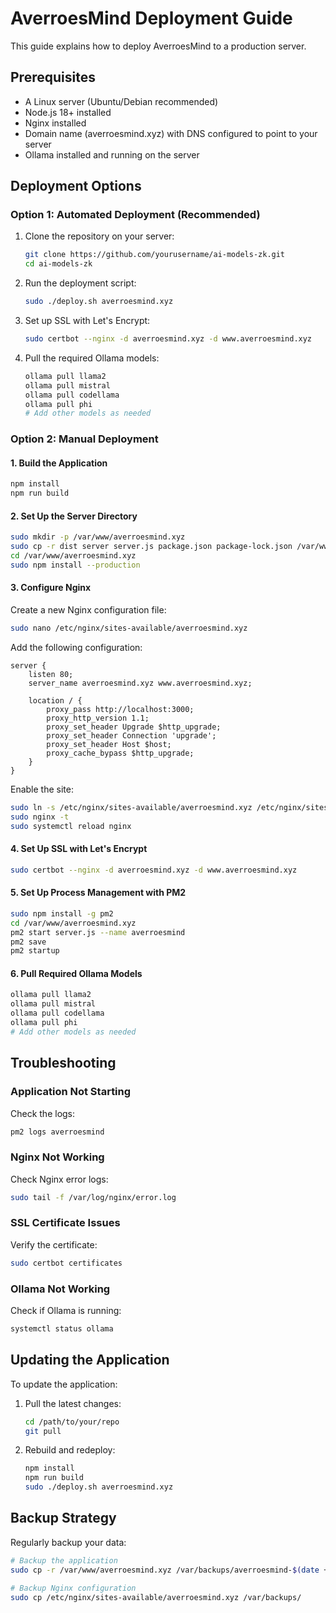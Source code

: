 # AverroesMind Deployment Guide

This guide explains how to deploy AverroesMind to a production server.

## Prerequisites

- A Linux server (Ubuntu/Debian recommended)
- Node.js 18+ installed
- Nginx installed
- Domain name (averroesmind.xyz) with DNS configured to point to your server
- Ollama installed and running on the server

## Deployment Options

### Option 1: Automated Deployment (Recommended)

1. Clone the repository on your server:
   ```bash
   git clone https://github.com/yourusername/ai-models-zk.git
   cd ai-models-zk
   ```

2. Run the deployment script:
   ```bash
   sudo ./deploy.sh averroesmind.xyz
   ```

3. Set up SSL with Let's Encrypt:
   ```bash
   sudo certbot --nginx -d averroesmind.xyz -d www.averroesmind.xyz
   ```

4. Pull the required Ollama models:
   ```bash
   ollama pull llama2
   ollama pull mistral
   ollama pull codellama
   ollama pull phi
   # Add other models as needed
   ```

### Option 2: Manual Deployment

#### 1. Build the Application

```bash
npm install
npm run build
```

#### 2. Set Up the Server Directory

```bash
sudo mkdir -p /var/www/averroesmind.xyz
sudo cp -r dist server server.js package.json package-lock.json /var/www/averroesmind.xyz/
cd /var/www/averroesmind.xyz
sudo npm install --production
```

#### 3. Configure Nginx

Create a new Nginx configuration file:

```bash
sudo nano /etc/nginx/sites-available/averroesmind.xyz
```

Add the following configuration:

```nginx
server {
    listen 80;
    server_name averroesmind.xyz www.averroesmind.xyz;

    location / {
        proxy_pass http://localhost:3000;
        proxy_http_version 1.1;
        proxy_set_header Upgrade $http_upgrade;
        proxy_set_header Connection 'upgrade';
        proxy_set_header Host $host;
        proxy_cache_bypass $http_upgrade;
    }
}
```

Enable the site:

```bash
sudo ln -s /etc/nginx/sites-available/averroesmind.xyz /etc/nginx/sites-enabled/
sudo nginx -t
sudo systemctl reload nginx
```

#### 4. Set Up SSL with Let's Encrypt

```bash
sudo certbot --nginx -d averroesmind.xyz -d www.averroesmind.xyz
```

#### 5. Set Up Process Management with PM2

```bash
sudo npm install -g pm2
cd /var/www/averroesmind.xyz
pm2 start server.js --name averroesmind
pm2 save
pm2 startup
```

#### 6. Pull Required Ollama Models

```bash
ollama pull llama2
ollama pull mistral
ollama pull codellama
ollama pull phi
# Add other models as needed
```

## Troubleshooting

### Application Not Starting

Check the logs:
```bash
pm2 logs averroesmind
```

### Nginx Not Working

Check Nginx error logs:
```bash
sudo tail -f /var/log/nginx/error.log
```

### SSL Certificate Issues

Verify the certificate:
```bash
sudo certbot certificates
```

### Ollama Not Working

Check if Ollama is running:
```bash
systemctl status ollama
```

## Updating the Application

To update the application:

1. Pull the latest changes:
   ```bash
   cd /path/to/your/repo
   git pull
   ```

2. Rebuild and redeploy:
   ```bash
   npm install
   npm run build
   sudo ./deploy.sh averroesmind.xyz
   ```

## Backup Strategy

Regularly backup your data:

```bash
# Backup the application
sudo cp -r /var/www/averroesmind.xyz /var/backups/averroesmind-$(date +%Y%m%d)

# Backup Nginx configuration
sudo cp /etc/nginx/sites-available/averroesmind.xyz /var/backups/
```
